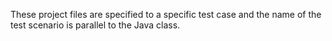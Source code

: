 These project files are specified to a specific test case and the name of the test scenario is parallel to the Java class.
